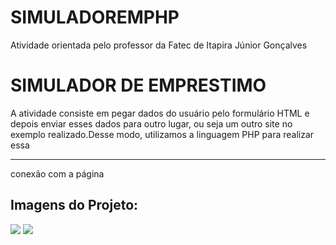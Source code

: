 # SIMULADOREMPHP
Atividade orientada pelo professor da Fatec de Itapira Júnior Gonçalves
<h1>SIMULADOR DE EMPRESTIMO</H1>
<p> A atividade consiste em pegar dados do usuário pelo formulário HTML e depois enviar esses dados
  para outro lugar, ou seja um  outro site no exemplo realizado.Desse modo, utilizamos a linguagem PHP para realizar essa
  <hr>
  conexão com a página</p>
  <h2>Imagens do Projeto:</h2>
 <img src="https://user-images.githubusercontent.com/111141842/225718236-f7df9c05-5d6d-4650-a611-e2a8153c14f2.jpeg">
 <img src="https://user-images.githubusercontent.com/111141842/225717863-280fdbe1-21df-4014-b939-62c6af229be5.jpg">

  
